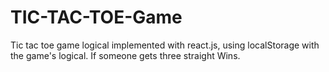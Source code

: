 # TIC-TAC-TOE-Game
Tic tac toe game logical implemented with react.js, using localStorage with the game's logical. If someone gets three straight Wins.
